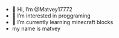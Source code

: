 - 👋 Hi, I’m @Matvey17772
- 👀 I’m interested in proggraming
- 🌱 I’m currently learning minecraft blocks
- my name is matvey
